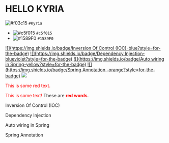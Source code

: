 # HELLO KYRIA 
![#f03c15](https://via.placeholder.com/15/f03c15/000000?text=+) `#Kyria`
- ![#c5f015](https://via.placeholder.com/15/c5f015/000000?text=+) `#c5f015`
- ![#1589F0](https://via.placeholder.com/15/1589F0/000000?text=+) `#1589F0`


[![](https://img.shields.io/badge/Inversion Of Control (IOC)-blue?style=for-the-badge)](https://github.com/hamzamohdzubair/redant)
[![](https://img.shields.io/badge/Dependency Injection-blueviolet?style=for-the-badge)](https://hamzamohdzubair.github.io/redant/)
[![](https://img.shields.io/badge/Auto wiring in Spring-yellow?style=for-the-badge)](https://docs.rs/crate/redant/latest)
[![](https://img.shields.io/badge/Spring Annotation -orange?style=for-the-badge)](https://crates.io/crates/redant)
[![](https://img.shields.io/badge/Lib.rs-lightgrey?style=for-the-badge)](https://lib.rs/crates/redant)

<p style='color:red'>This is some red text.</p>
<font color="red">This is some text!</font>
These are <b style='color:red'>red words</b>.


Inversion Of Control (IOC) 

Dependency Injection 

Auto wiring in Spring 

Spring Annotation 
